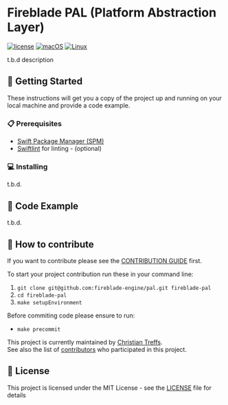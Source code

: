 # Fireblade PAL (Platform Abstraction Layer)

[![license](https://img.shields.io/badge/license-MIT-brightgreen.svg)](LICENSE)
[![macOS](https://github.com/fireblade-engine/pal/actions/workflows/ci-macos.yml/badge.svg)](https://github.com/fireblade-engine/pal/actions/workflows/ci-macos.yml)
[![Linux](https://github.com/fireblade-engine/pal/actions/workflows/ci-linux.yml/badge.svg)](https://github.com/fireblade-engine/pal/actions/workflows/ci-linux.yml)

t.b.d description

## 🚀 Getting Started

These instructions will get you a copy of the project up and running on your local machine and provide a code example.

### 📋 Prerequisites

* [Swift Package Manager (SPM)](https://github.com/apple/swift-package-manager)
* [Swiftlint](https://github.com/realm/SwiftLint) for linting - (optional)

### 💻 Installing

t.b.d.

## 📝 Code Example

t.b.d.


## 💁 How to contribute

If you want to contribute please see the [CONTRIBUTION GUIDE](CONTRIBUTING.md) first. 

To start your project contribution run these in your command line:

1. `git clone git@github.com:fireblade-engine/pal.git fireblade-pal`
2. `cd fireblade-pal`
3. `make setupEnvironment`

Before commiting code please ensure to run:

- `make precommit`

This project is currently maintained by [Christian Treffs](https://github.com/ctreffs).   
See also the list of [contributors](https://github.com/fireblade-engine/pal/contributors) who participated in this project.

## 🔏 License

This project is licensed under the MIT License - see the [LICENSE](LICENSE) file for details
